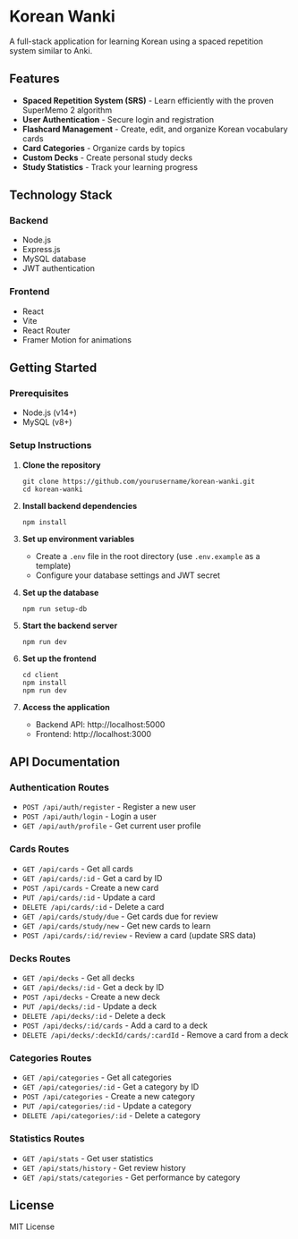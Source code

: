 # Korean Wanki

A full-stack application for learning Korean using a spaced repetition system similar to Anki.

## Features

- **Spaced Repetition System (SRS)** - Learn efficiently with the proven SuperMemo 2 algorithm
- **User Authentication** - Secure login and registration
- **Flashcard Management** - Create, edit, and organize Korean vocabulary cards
- **Card Categories** - Organize cards by topics
- **Custom Decks** - Create personal study decks
- **Study Statistics** - Track your learning progress

## Technology Stack

### Backend
- Node.js
- Express.js
- MySQL database
- JWT authentication

### Frontend
- React
- Vite
- React Router
- Framer Motion for animations

## Getting Started

### Prerequisites
- Node.js (v14+)
- MySQL (v8+)

### Setup Instructions

1. **Clone the repository**
   ```
   git clone https://github.com/yourusername/korean-wanki.git
   cd korean-wanki
   ```

2. **Install backend dependencies**
   ```
   npm install
   ```

3. **Set up environment variables**
   - Create a `.env` file in the root directory (use `.env.example` as a template)
   - Configure your database settings and JWT secret

4. **Set up the database**
   ```
   npm run setup-db
   ```

5. **Start the backend server**
   ```
   npm run dev
   ```

6. **Set up the frontend**
   ```
   cd client
   npm install
   npm run dev
   ```

7. **Access the application**
   - Backend API: http://localhost:5000
   - Frontend: http://localhost:3000

## API Documentation

### Authentication Routes
- `POST /api/auth/register` - Register a new user
- `POST /api/auth/login` - Login a user
- `GET /api/auth/profile` - Get current user profile

### Cards Routes
- `GET /api/cards` - Get all cards
- `GET /api/cards/:id` - Get a card by ID
- `POST /api/cards` - Create a new card
- `PUT /api/cards/:id` - Update a card
- `DELETE /api/cards/:id` - Delete a card
- `GET /api/cards/study/due` - Get cards due for review
- `GET /api/cards/study/new` - Get new cards to learn
- `POST /api/cards/:id/review` - Review a card (update SRS data)

### Decks Routes
- `GET /api/decks` - Get all decks
- `GET /api/decks/:id` - Get a deck by ID
- `POST /api/decks` - Create a new deck
- `PUT /api/decks/:id` - Update a deck
- `DELETE /api/decks/:id` - Delete a deck
- `POST /api/decks/:id/cards` - Add a card to a deck
- `DELETE /api/decks/:deckId/cards/:cardId` - Remove a card from a deck

### Categories Routes
- `GET /api/categories` - Get all categories
- `GET /api/categories/:id` - Get a category by ID
- `POST /api/categories` - Create a new category
- `PUT /api/categories/:id` - Update a category
- `DELETE /api/categories/:id` - Delete a category

### Statistics Routes
- `GET /api/stats` - Get user statistics
- `GET /api/stats/history` - Get review history
- `GET /api/stats/categories` - Get performance by category

## License

MIT License
